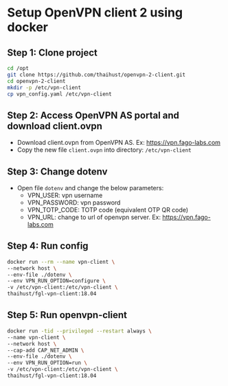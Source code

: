 # Setup OpenVPN client 2 using docker
## Step 1: Clone project

```sh
cd /opt 
git clone https://github.com/thaihust/openvpn-2-client.git
cd openvpn-2-client
mkdir -p /etc/vpn-client
cp vpn_config.yaml /etc/vpn-client
```

## Step 2: Access OpenVPN AS portal and download client.ovpn
- Download client.ovpn from OpenVPN AS. Ex: https://vpn.fago-labs.com
- Copy the new file `client.ovpn` into directory: `/etc/vpn-client`

## Step 3: Change dotenv
- Open file `dotenv` and change the below parameters:
  - VPN_USER: vpn username
  - VPN_PASSWORD: vpn password
  - VPN_TOTP_CODE: TOTP code (equivalent OTP QR code)
  - VPN_URL: change to url of openvpn server. Ex: https://vpn.fago-labs.com

## Step 4: Run config

```sh
docker run --rm --name vpn-client \
--network host \
--env-file ./dotenv \
--env VPN_RUN_OPTION=configure \
-v /etc/vpn-client:/etc/vpn-client \
thaihust/fgl-vpn-client:18.04 
```

## Step 5: Run openvpn-client

```sh
docker run -tid --privileged --restart always \
--name vpn-client \
--network host \
--cap-add CAP_NET_ADMIN \
--env-file ./dotenv \
--env VPN_RUN_OPTION=run \
-v /etc/vpn-client:/etc/vpn-client \
thaihust/fgl-vpn-client:18.04
```
